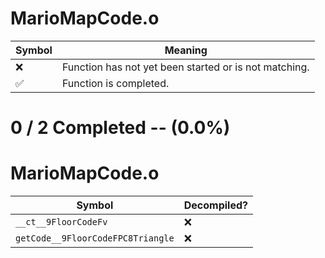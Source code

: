 # MarioMapCode.o
| Symbol | Meaning 
| ------------- | ------------- 
| :x: | Function has not yet been started or is not matching. 
| :white_check_mark: | Function is completed. 


# 0 / 2 Completed -- (0.0%)
# MarioMapCode.o
| Symbol | Decompiled? |
| ------------- | ------------- |
| `__ct__9FloorCodeFv` | :x: |
| `getCode__9FloorCodeFPC8Triangle` | :x: |
